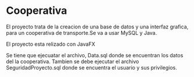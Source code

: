 # Cooperativa
El proyecto trata de la creacion de una base de datos y una interfaz grafica, 
para un cooperativa de transporte.Se va a usar MySQL y Java.

El proyecto esta relizado con JavaFX

Se tiene que ejecuatar el archivo, Data.sql donde se encuentran los datos del la cooperativa.
Tambien se debe ejecutar el archivo SeguridadProyecto.sql donde se encuentra el usuario y sus privilegios.
